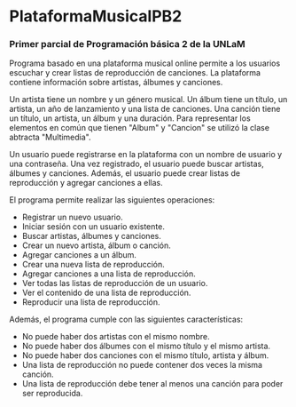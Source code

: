 # PlataformaMusicalPB2
### Primer parcial de Programación básica 2 de la UNLaM

Programa basado en una plataforma musical online permite a los usuarios escuchar y crear listas de reproducción de canciones. La plataforma contiene información sobre artistas, álbumes y canciones.

Un artista tiene un nombre y un género musical. Un álbum tiene un título, un artista, un año de lanzamiento y una lista de canciones. Una canción tiene un título, un artista, un álbum y una duración. Para representar los elementos en común que tienen "Album" y "Cancion" se utilizó la clase abtracta "Multimedia". 

Un usuario puede registrarse en la plataforma con un nombre de usuario y una contraseña. Una vez registrado, el usuario puede buscar artistas, álbumes y canciones. Además, el usuario puede crear listas de reproducción y agregar canciones a ellas.

El programa permite realizar las siguientes operaciones:

- Registrar un nuevo usuario.
- Iniciar sesión con un usuario existente.
- Buscar artistas, álbumes y canciones.
- Crear un nuevo artista, álbum o canción.
- Agregar canciones a un álbum.
- Crear una nueva lista de reproducción.
- Agregar canciones a una lista de reproducción.
- Ver todas las listas de reproducción de un usuario.
- Ver el contenido de una lista de reproducción.
- Reproducir una lista de reproducción.
 
Además, el programa cumple con las siguientes características:

- No puede haber dos artistas con el mismo nombre.
- No puede haber dos álbumes con el mismo título y el mismo artista.
- No puede haber dos canciones con el mismo título, artista y álbum.
- Una lista de reproducción no puede contener dos veces la misma canción.
- Una lista de reproducción debe tener al menos una canción para poder ser reproducida.
